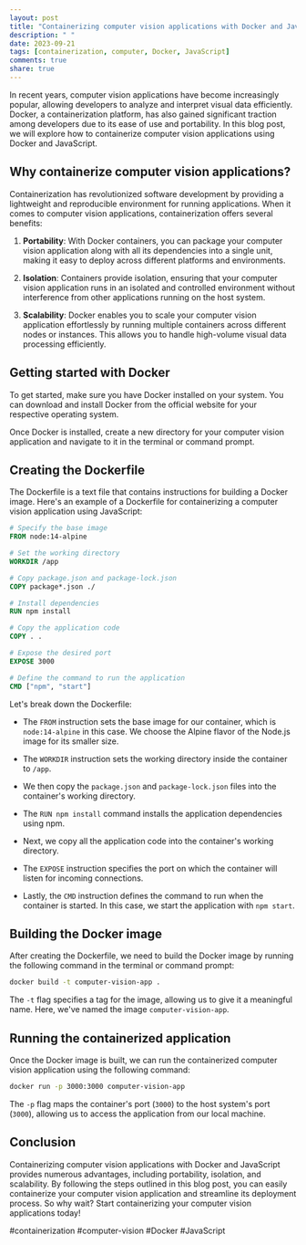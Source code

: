 ```yaml
---
layout: post
title: "Containerizing computer vision applications with Docker and Javascript"
description: " "
date: 2023-09-21
tags: [containerization, computer, Docker, JavaScript]
comments: true
share: true
---
```


In recent years, computer vision applications have become increasingly popular, allowing developers to analyze and interpret visual data efficiently. Docker, a containerization platform, has also gained significant traction among developers due to its ease of use and portability. In this blog post, we will explore how to containerize computer vision applications using Docker and JavaScript.

## Why containerize computer vision applications?

Containerization has revolutionized software development by providing a lightweight and reproducible environment for running applications. When it comes to computer vision applications, containerization offers several benefits:

1. **Portability**: With Docker containers, you can package your computer vision application along with all its dependencies into a single unit, making it easy to deploy across different platforms and environments.

2. **Isolation**: Containers provide isolation, ensuring that your computer vision application runs in an isolated and controlled environment without interference from other applications running on the host system.

3. **Scalability**: Docker enables you to scale your computer vision application effortlessly by running multiple containers across different nodes or instances. This allows you to handle high-volume visual data processing efficiently.

## Getting started with Docker

To get started, make sure you have Docker installed on your system. You can download and install Docker from the official website for your respective operating system.

Once Docker is installed, create a new directory for your computer vision application and navigate to it in the terminal or command prompt.

## Creating the Dockerfile

The Dockerfile is a text file that contains instructions for building a Docker image. Here's an example of a Dockerfile for containerizing a computer vision application using JavaScript:

```dockerfile
# Specify the base image
FROM node:14-alpine

# Set the working directory
WORKDIR /app

# Copy package.json and package-lock.json
COPY package*.json ./

# Install dependencies
RUN npm install

# Copy the application code
COPY . .

# Expose the desired port
EXPOSE 3000

# Define the command to run the application
CMD ["npm", "start"]
```

Let's break down the Dockerfile:

- The `FROM` instruction sets the base image for our container, which is `node:14-alpine` in this case. We choose the Alpine flavor of the Node.js image for its smaller size.

- The `WORKDIR` instruction sets the working directory inside the container to `/app`.

- We then copy the `package.json` and `package-lock.json` files into the container's working directory.

- The `RUN npm install` command installs the application dependencies using npm.

- Next, we copy all the application code into the container's working directory.

- The `EXPOSE` instruction specifies the port on which the container will listen for incoming connections.

- Lastly, the `CMD` instruction defines the command to run when the container is started. In this case, we start the application with `npm start`.

## Building the Docker image

After creating the Dockerfile, we need to build the Docker image by running the following command in the terminal or command prompt:

```bash
docker build -t computer-vision-app .
```

The `-t` flag specifies a tag for the image, allowing us to give it a meaningful name. Here, we've named the image `computer-vision-app`.

## Running the containerized application

Once the Docker image is built, we can run the containerized computer vision application using the following command:

```bash
docker run -p 3000:3000 computer-vision-app
```

The `-p` flag maps the container's port (`3000`) to the host system's port (`3000`), allowing us to access the application from our local machine.

## Conclusion

Containerizing computer vision applications with Docker and JavaScript provides numerous advantages, including portability, isolation, and scalability. By following the steps outlined in this blog post, you can easily containerize your computer vision application and streamline its deployment process. So why wait? Start containerizing your computer vision applications today!

#containerization #computer-vision #Docker #JavaScript